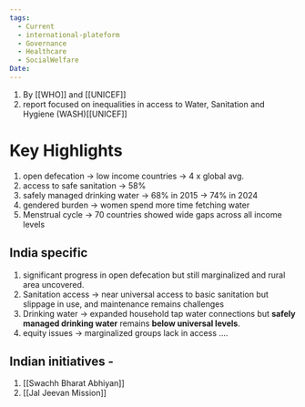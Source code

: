 ```yaml
---
tags:
  - Current
  - international-plateform
  - Governance
  - Healthcare
  - SocialWelfare
Date:
---
```

1. By [[WHO]] and [[UNICEF]]
2. report focused on inequalities in access to Water, Sanitation and Hygiene (WASH)[[UNICEF]]
# Key Highlights
1. open defecation -> low income countries -> 4 x global avg.
2. access to safe sanitation -> 58%
3. safely managed drinking water -> 68% in 2015 -> 74% in 2024
4. gendered burden -> women spend more time fetching water
5. Menstrual cycle -> 70 countries showed wide gaps across all income levels
## India specific
1. significant progress in open defecation but still marginalized and rural area uncovered.
2. Sanitation access -> near universal access to basic sanitation but slippage in use, and maintenance remains challenges
3. Drinking water -> expanded household tap water connections but **safely managed drinking water** remains **below universal levels**.
4. equity issues -> marginalized groups lack in access ....

## Indian initiatives -
1. [[Swachh Bharat Abhiyan]]
2. [[Jal Jeevan Mission]]
